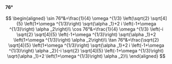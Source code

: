 #### 76°

$$
\begin{aligned}
\sin 76°&=\frac{1}{4} \omega ^{1/3} \left(\sqrt{2} \sqrt[4]{5} \left(1+\omega ^{1/3}\right) \sqrt{\alpha _1}+2 i \left(-1+\omega ^{1/3}\right) \alpha _2\right)\\
\cos 76°&=\frac{1}{4} \omega ^{1/3} \left(-i \sqrt{2} \sqrt[4]{5} \left(-1+\omega ^{1/3}\right) \sqrt{\alpha _1}+2 \left(1+\omega ^{1/3}\right) \alpha _2\right)\\
\tan 76°&=\frac{\sqrt{2} \sqrt[4]{5} \left(1+\omega ^{1/3}\right) \sqrt{\alpha _1}+2 i \left(-1+\omega ^{1/3}\right) \alpha _2}{-i \sqrt{2} \sqrt[4]{5} \left(-1+\omega
^{1/3}\right) \sqrt{\alpha _1}+2 \left(1+\omega ^{1/3}\right) \alpha _2}\\
\end{aligned}
$$

